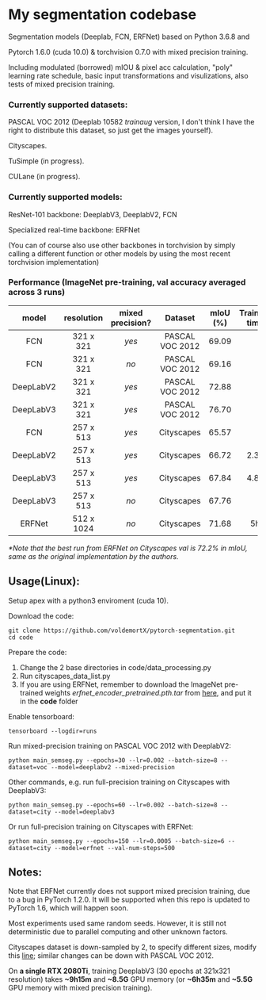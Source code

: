 # My segmentation codebase
Segmentation models (Deeplab, FCN, ERFNet) based on Python 3.6.8 and 

Pytorch 1.6.0 (cuda 10.0) & torchvision 0.7.0 with mixed precision training.

Including modulated (borrowed) mIOU & pixel acc calculation, "poly" learning rate schedule, basic input transformations and visulizations, also tests of mixed precision training.

### Currently supported datasets: 

PASCAL VOC 2012 (Deeplab 10582 *trainaug* version, I don't think I have the right to distribute this dataset, so just get the images yourself).

Cityscapes.

TuSimple (in progress).

CULane (in progress).

### Currently supported models:

ResNet-101 backbone: DeeplabV3, DeeplabV2, FCN

Specialized real-time backbone: ERFNet

(You can of course also use other backbones in torchvision by simply calling a different function or other models by using the most recent torchvision implementation)

### Performance (ImageNet pre-training, val accuracy averaged across 3 runs)

| model | resolution | mixed precision? | Dataset | mIoU (%) | Training time |
| :---: | :---: | :---: | :---: | :---: | :---: |
| FCN | 321 x 321 | *yes* | PASCAL VOC 2012 | 69.09 | |
| FCN | 321 x 321 | *no* | PASCAL VOC 2012 | 69.16 | |
| DeepLabV2 | 321 x 321 | *yes* | PASCAL VOC 2012 | 72.88 | |
| DeepLabV3 | 321 x 321 | *yes* | PASCAL VOC 2012 | 76.70 | |
| FCN | 257 x 513 | *yes* | Cityscapes | 65.57 | |
| DeepLabV2 | 257 x 513 | *yes* | Cityscapes | 66.72 | 2.3h |
| DeepLabV3 | 257 x 513 | *yes* | Cityscapes | 67.84 | 4.8h |
| DeepLabV3 | 257 x 513 | *no* | Cityscapes | 67.76 | |
| ERFNet| 512 x 1024 | *no* | Cityscapes | 71.68 | 5h |

*\*Note that the best run from ERFNet on Cityscapes val is 72.2% in mIoU, same as the original implementation by the authors.*

## Usage(Linux):

Setup apex with a python3 enviroment (cuda 10).

Download the code:

```
git clone https://github.com/voldemortX/pytorch-segmentation.git
cd code
```

Prepare the code:

1. Change the 2 base directories in code/data_processing.py
2. Run cityscapes_data_list.py
3. If you are using ERFNet, remember to download the ImageNet pre-trained weights *erfnet_encoder_pretrained.pth.tar* from [here](https://github.com/Eromera/erfnet_pytorch/tree/master/trained_models), and put it in the **code** folder

Enable tensorboard:

```
tensorboard --logdir=runs
```

Run mixed-precision training on PASCAL VOC 2012 with DeeplabV2:

```
python main_semseg.py --epochs=30 --lr=0.002 --batch-size=8 --dataset=voc --model=deeplabv2 --mixed-precision
```

Other commands, e.g. run full-precision training on Cityscapes with DeeplabV3:

```
python main_semseg.py --epochs=60 --lr=0.002 --batch-size=8 --dataset=city --model=deeplabv3
```

Or run full-precision training on Cityscapes with ERFNet:

```
python main_semseg.py --epochs=150 --lr=0.0005 --batch-size=6 --dataset=city --model=erfnet --val-num-steps=500
```

## Notes:

Note that ERFNet currently does not support mixed precision training, due to a bug in PyTorch 1.2.0. It will be supported when this repo is updated to PyTorch 1.6, which will happen soon.

Most experiments used same random seeds. However, it is still not deterministic due to parallel computing and other unknown factors.

Cityscapes dataset is down-sampled by 2, to specify different sizes, modify this [line](code/data_processing.py#L32); similar changes can be down with PASCAL VOC 2012.

On **a single RTX 2080Ti**, training DeeplabV3 (30 epochs at 321x321 resolution) takes **~9h15m** and **~8.5G** GPU memory (or **~6h35m** and **~5.5G** GPU memory with mixed precision training).
